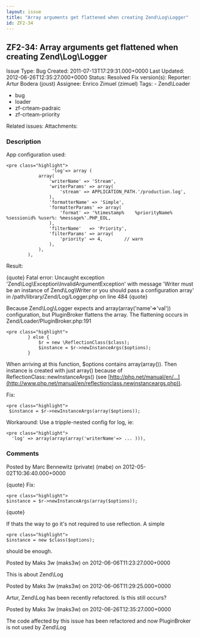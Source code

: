 ```yaml
---
layout: issue
title: "Array arguments get flattened when creating Zend\Log\Logger"
id: ZF2-34
---
```


ZF2-34: Array arguments get flattened when creating Zend\\Log\\Logger
---------------------------------------------------------------------

 Issue Type: Bug Created: 2011-07-13T17:29:31.000+0000 Last Updated: 2012-06-26T12:35:27.000+0000 Status: Resolved Fix version(s): 
 Reporter:  Artur Bodera (joust)  Assignee:  Enrico Zimuel (zimuel)  Tags: - Zend\\Loader
- bug
- loader
- zf-crteam-padraic
- zf-crteam-priority
 
 Related issues: 
 Attachments: 
### Description

App configuration used:

 
    <pre class="highlight">
                     'log'=> array (
                array(
                    'writerName' => 'Stream',
                    'writerParams' => array(
                        'stream' => APPLICATION_PATH.'/production.log',
                    ),
                    'formatterName' => 'Simple',
                    'formatterParams' => array(
                        'format' => '%timestamp%    %priorityName%  %sessionid% %user%: %message%'.PHP_EOL,
                    ),
                    'filterName'   => 'Priority',
                    'filterParams' => array(
                        'priority' => 4,        // warn
                    ),
                ),
            ),


Result:

{quote} Fatal error: Uncaught exception 'Zend\\Log\\Exception\\InvalidArgumentException' with message 'Writer must be an instance of Zend\\Log\\Writer or you should pass a configuration array' in /path/library/Zend/Log/Logger.php on line 484 {quote}

Because Zend\\Log\\Logger expects and array(array('name'=>'val')) configuration, but PluginBroker flattens the array. The flattening occurs in Zend/Loader/PluginBroker.php:191

 
    <pre class="highlight">
            } else {
                $r = new \ReflectionClass($class);
                $instance = $r->newInstanceArgs($options);
            }


When arriving at this function, $options contains array(array()). Then instance is created with just array() because of ReflectionClass::newInstanceArgs() (see [http://php.net/manual/en/…](http://www.php.net/manual/en/reflectionclass.newinstanceargs.php)).

Fix:

 
    <pre class="highlight">
     $instance = $r->newInstanceArgs(array($options));


Workaround: Use a tripple-nested config for log, ie:

 
    <pre class="highlight">
      'log' => array(array(array('writerName'=> ... ))),


 

 

### Comments

Posted by Marc Bennewitz (private) (mabe) on 2012-05-02T10:36:40.000+0000

{quote} Fix:

 
    <pre class="highlight">
    $instance = $r->newInstanceArgs(array($options));


{quote}

If thats the way to go it's not required to use reflection. A simple

 
    <pre class="highlight">
    $instance = new $class($options);


should be enough.

 

 

Posted by Maks 3w (maks3w) on 2012-06-06T11:23:27.000+0000

This is about Zend\\Log

 

 

Posted by Maks 3w (maks3w) on 2012-06-06T11:29:25.000+0000

Artur, Zend\\Log has been recently refactored. Is this still occurs?

 

 

Posted by Maks 3w (maks3w) on 2012-06-26T12:35:27.000+0000

The code affected by this issue has been refactored and now PluginBroker is not used by Zend\\Log

 

 